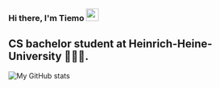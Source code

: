 ### Hi there, I'm Tiemo <img src="https://media.giphy.com/media/hvRJCLFzcasrR4ia7z/giphy.gif" width="25px">

## CS bachelor student at Heinrich-Heine-University 👨🏼‍🎓.

![My GitHub stats](https://github-readme-stats.vercel.app/api?username=tiemotm&show_icons=true&theme=buefy)
